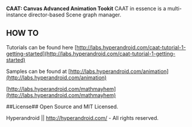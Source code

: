 **CAAT: Canvas Advanced Animation Tookit**  CAAT in essence is a multi-instance director-based Scene graph manager.

## HOW TO ##
Tutorials can be found here [http://labs.hyperandroid.com/caat-tutorial-1-getting-started](http://labs.hyperandroid.com/caat-tutorial-1-getting-started)

Samples can be found at
[http://labs.hyperandroid.com/animation](http://labs.hyperandroid.com/animation)

[http://labs.hyperandroid.com/mathmayhem](http://labs.hyperandroid.com/mathmayhem)

##License##
Open Source and MIT Licensed.

Hyperandroid  ||  http://hyperandroid.com/ - All rights reserved.
